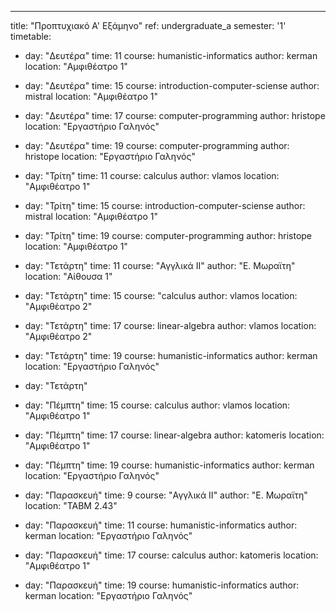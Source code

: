 ---
title: "Προπτυχιακό Α' Εξάμηνο"
ref: undergraduate_a
semester: '1'
timetable:
  - day: "Δευτέρα"
    time: 11
    course: humanistic-informatics
    author: kerman
    location: "Αμφιθέατρο 1"
  - day: "Δευτέρα"
    time: 15
    course: introduction-computer-sciense
    author: mistral
    location: "Αμφιθέατρο 1"
  - day: "Δευτέρα"
    time: 17
    course: computer-programming
    author: hristope
    location: "Εργαστήριο Γαληνός"
  - day: "Δευτέρα"
    time: 19
    course: computer-programming
    author: hristope
    location: "Εργαστήριο Γαληνός"

  - day: "Τρίτη"
    time: 11
    course: calculus
    author: vlamos
    location: "Αμφιθέατρο 1"
  - day: "Τρίτη"
    time: 15
    course: introduction-computer-sciense
    author: mistral
    location: "Αμφιθέατρο 1"
  - day: "Τρίτη"
    time: 19
    course: computer-programming
    author: hristope
    location: "Αμφιθέατρο 1"

  - day: "Τετάρτη"
    time: 11
    course: "Αγγλικά II" 
    author: "Ε. Μωραϊτη"
    location: "Αίθουσα 1"
  - day: "Τετάρτη"
    time: 15
    course: "calculus
    author: vlamos
    location: "Αμφιθέατρο 2"
  - day: "Τετάρτη"
    time: 17
    course: linear-algebra
    author: vlamos
    location: "Αμφιθέατρο 2"
  - day: "Τετάρτη"
    time: 19
    course: humanistic-informatics
    author: kerman
    location: "Εργαστήριο Γαληνός"
  - day: "Τετάρτη"

  - day: "Πέμπτη"
    time: 15
    course: calculus
    author: vlamos
    location: "Αμφιθέατρο 1"
  - day: "Πέμπτη"
    time: 17
    course: linear-algebra
    author: katomeris
    location: "Αμφιθέατρο 1"
  - day: "Πέμπτη"
    time: 19
    course: humanistic-informatics
    author: kerman
    location: "Εργαστήριο Γαληνός"

  - day: "Παρασκευή"
    time: 9
    course: "Αγγλικά II" 
    author: "Ε. Μωραϊτη"
    location: "ΤΑΒΜ 2.43"
  - day: "Παρασκευή"
    time: 11
    course: humanistic-informatics
    author: kerman
    location: "Εργαστήριο Γαληνός"
  - day: "Παρασκευή"
    time: 17
    course: calculus
    author: katomeris
    location: "Αμφιθέατρο 1"
  - day: "Παρασκευή"
    time: 19
    course: humanistic-informatics
    author: kerman
    location: "Εργαστήριο Γαληνός"
